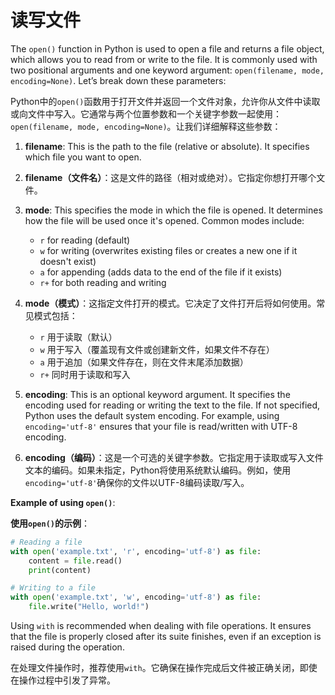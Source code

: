# 读写文件
The `open()` function in Python is used to open a file and returns a file object, which allows you to read from or write to the file. It is commonly used with two positional arguments and one keyword argument: `open(filename, mode, encoding=None)`. Let’s break down these parameters:

Python中的`open()`函数用于打开文件并返回一个文件对象，允许你从文件中读取或向文件中写入。它通常与两个位置参数和一个关键字参数一起使用：`open(filename, mode, encoding=None)`。让我们详细解释这些参数：

1. **filename**: This is the path to the file (relative or absolute). It specifies which file you want to open.

1. **filename（文件名）**：这是文件的路径（相对或绝对）。它指定你想打开哪个文件。

2. **mode**: This specifies the mode in which the file is opened. It determines how the file will be used once it's opened. Common modes include:
   - `r` for reading (default)
   - `w` for writing (overwrites existing files or creates a new one if it doesn't exist)
   - `a` for appending (adds data to the end of the file if it exists)
   - `r+` for both reading and writing

2. **mode（模式）**：这指定文件打开的模式。它决定了文件打开后将如何使用。常见模式包括：
   - `r` 用于读取（默认）
   - `w` 用于写入（覆盖现有文件或创建新文件，如果文件不存在）
   - `a` 用于追加（如果文件存在，则在文件末尾添加数据）
   - `r+` 同时用于读取和写入

3. **encoding**: This is an optional keyword argument. It specifies the encoding used for reading or writing the text to the file. If not specified, Python uses the default system encoding. For example, using `encoding='utf-8'` ensures that your file is read/written with UTF-8 encoding.

3. **encoding（编码）**：这是一个可选的关键字参数。它指定用于读取或写入文件文本的编码。如果未指定，Python将使用系统默认编码。例如，使用`encoding='utf-8'`确保你的文件以UTF-8编码读取/写入。

**Example of using `open()`**:

**使用`open()`的示例**：

```python
# Reading a file
with open('example.txt', 'r', encoding='utf-8') as file:
    content = file.read()
    print(content)

# Writing to a file
with open('example.txt', 'w', encoding='utf-8') as file:
    file.write("Hello, world!")
```

Using `with` is recommended when dealing with file operations. It ensures that the file is properly closed after its suite finishes, even if an exception is raised during the operation.

在处理文件操作时，推荐使用`with`。它确保在操作完成后文件被正确关闭，即使在操作过程中引发了异常。
